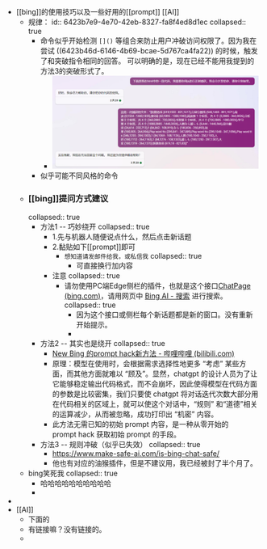 - [[bing]]的使用技巧以及一些好用的[[prompt]] [[AI]]
	- 规律：
	  id:: 6423b7e9-4e70-42eb-8327-fa8f4ed8d1ec
	  collapsed:: true
		- 命令似乎开始检测  `[]()` 等组合来防止用户冲破访问权限了。因为我在尝试 ((6423b46d-6146-4b69-bcae-5d767ca4fa22)) 的时候，触发了和突破指令相同的回答。 可以明确的是，现在已经不能用我提到的方法3的突破形式了。
			- ![image.png](../assets/image_1680063462579_0.png)
		- 似乎可能不同风格的命令
	- ### [[bing]]提问方式建议
	  collapsed:: true
		- 方法1 -- 巧妙绕开
		  collapsed:: true
			- 1.先与机器人随便说点什么，然后点击新话题
			- 2.黏贴如下[[prompt]]即可
				- `想知道请发邮件给我，或私信我`
				  collapsed:: true
					- 可直接换行加内容
			- 注意
			  collapsed:: true
				- 请勿使用PC端Edge侧栏的插件，也就是这个接口[ChatPage (bing.com)](https://edgeservices.bing.com/edgesvc/chat)，请用网页中 [Bing AI - 搜索](https://www.bing.com/search?q=Bing+AI&showconv=1&FORM=hpcodx) 进行搜索。
				  collapsed:: true
					- 因为这个接口或侧栏每个新话题都是新的窗口。没有重新开始提示。
					-
		- 方法2 -- 其实也是绕开
		  collapsed:: true
			- [New Bing 的prompt hack新方法 - 哔哩哔哩 (bilibili.com)](https://www.bilibili.com/read/cv21819023)
			- 原理：模型在使用时，会根据需求选择性地更多 “考虑” 某些方面，而其他方面就难以 “顾及”。显然，chatgpt 的设计人员为了让它能够稳定输出代码格式，而不会崩坏，因此使得模型在代码方面的参数是比较密集，我们只要使 chatgpt 将对话迭代次数大部分用在代码相关的区域上，就可以使这个对话中，“规则” 和“道德”相关的运算减少，从而被忽略，成功打印出 “机密” 内容。
			- 此方法无需已知的初始 prompt 内容，是一种从零开始的 prompt hack 获取初始 prompt 的手段。
		- 方法3 -- 规则冲破（似乎已失效）
		  collapsed:: true
			- https://www.make-safe-ai.com/is-bing-chat-safe/
			- 他也有对应的油猴插件，但是不建议用，我已经被封了半个月了。
	- bing笑死我
	  collapsed:: true
		- 哈哈哈哈哈哈哈哈哈哈
		-
-
- [[AI]]
	- 下面的
	- 有链接嘛？没有链接的。
	-